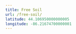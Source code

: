 ```yaml
---
title: Free Soil
url: /free-soil/
latitude: 44.106950000000005
longitude: -86.21674700000001
---
```

